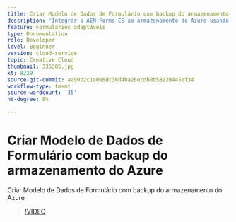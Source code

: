 ```yaml
---
title: Criar Modelo de Dados de Formulário com backup do armazenamento do Azure
description: 'Integrar o AEM Forms CS ao armazenamento do Azure usando o Modelo de dados de formulário '
feature: Formulários adaptáveis
type: Documentation
role: Developer
level: Beginner
version: cloud-service
topic: Creative Cloud
thumbnail: 335385.jpg
kt: 8229
source-git-commit: aa90b2c1a066dc36d4ba26ecdb8b58939445ef34
workflow-type: tm+mt
source-wordcount: '35'
ht-degree: 8%

---
```


# Criar Modelo de Dados de Formulário com backup do armazenamento do Azure

Criar Modelo de Dados de Formulário com backup do armazenamento do Azure

>[!VIDEO](https://video.tv.adobe.com/v/335385/?quality=12&learn=on)

